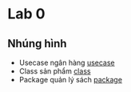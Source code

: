 # Lab 0 
## Nhúng hình
- Usecase ngân hàng
  [usecase](https://www.planttext.com/api/plantuml/png/SoWkIImgAStDuKfCBialKWWjJYtY0X4Akhfs2XfEYNdP2iMLnIMfkPeOmgb5PPd9gPfSN0wfUIaW8m00)
- Class sản phẩm
  [class](https://www.planttext.com/api/plantuml/png/SoWkIImgAStDuKhEIImkLWWeoayfJIvHgEPIKD1LA83mF5si53BpIi12UOcvgLOAmIL5cNdfK3MPoK2Hj9pyH90AROMKpEA2dCHApxoqV0rDAuMo_CmKhbekXzIy590r0000)
- Package quản lý sách
  [package](https://www.planttext.com/api/plantuml/png/SoWkIImgAStDuIf8JCvEJ4zLK0eiVRXhSPv2pk6z2i675oPdA2bKSoae9ESa5XShEENdPuEv2Wgw2YMP9JcfLWh19KMPUUbGiSJIaepy8XH1RONqr1ANr9B4p9nY3KqagLekkBcEO6rma_CISrCnpV03Yg8PKClba9gN0d8-0000)


